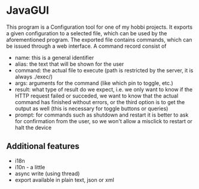 # JavaGUI
This program is a Configuration tool for one of my hobbi projects. It exports a given configuration to a selected file, which can be used by the aforementioned program.
The exported file contains commands, which can be issued through a web interface. A command record consist of
- name: this is a general identifier
- alias: the text that will be shown for the user
- command: the actual file to execute (path is restricted by the server, it is always ./exec/)
- args: arguments for the command (like which pin to toggle, etc.)
- result: what type of result do we expect, i.e. we only want to know if the HTTP request failed or succeded, we want to know that the actual command has finished without errors, or the third option is to get the output as well (this is necessary for toggle buttons or queries)
- prompt: for commands such as shutdown and restart it is better to ask for confirmation from the user, so we won't allow a misclick to restart or halt the device

## Additional features
- i18n
- i10n - a little
- async write (using thread)
- export available in plain text, json or xml
